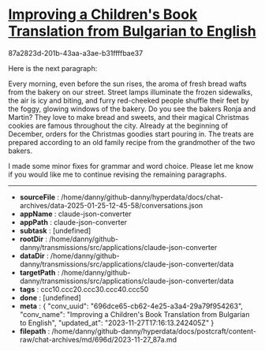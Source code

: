 # [Improving a Children's Book Translation from Bulgarian to English](https://claude.ai/chat/696dce65-cb62-4e25-a3a4-29a79f954263)

87a2823d-201b-43aa-a3ae-b31ffffbae37

Here is the next paragraph:

Every morning, even before the sun rises, the aroma of fresh bread wafts from the bakery on our street. Street lamps illuminate the frozen sidewalks, the air is icy and biting, and furry red-cheeked people shuffle their feet by the foggy, glowing windows of the bakery. Do you see the bakers Ronja and Martin? They love to make bread and sweets, and their magical Christmas cookies are famous throughout the city. Already at the beginning of December, orders for the Christmas goodies start pouring in. The treats are prepared according to an old family recipe from the grandmother of the two bakers.  

I made some minor fixes for grammar and word choice. Please let me know if you would like me to continue revising the remaining paragraphs.

---

* **sourceFile** : /home/danny/github-danny/hyperdata/docs/chat-archives/data-2025-01-25-12-45-58/conversations.json
* **appName** : claude-json-converter
* **appPath** : claude-json-converter
* **subtask** : [undefined]
* **rootDir** : /home/danny/github-danny/transmissions/src/applications/claude-json-converter
* **dataDir** : /home/danny/github-danny/transmissions/src/applications/claude-json-converter/data
* **targetPath** : /home/danny/github-danny/transmissions/src/applications/claude-json-converter/data
* **tags** : ccc10.ccc20.ccc30.ccc40.ccc50
* **done** : [undefined]
* **meta** : {
  "conv_uuid": "696dce65-cb62-4e25-a3a4-29a79f954263",
  "conv_name": "Improving a Children's Book Translation from Bulgarian to English",
  "updated_at": "2023-11-27T17:16:13.242405Z"
}
* **filepath** : /home/danny/github-danny/hyperdata/docs/postcraft/content-raw/chat-archives/md/696d/2023-11-27_87a.md